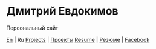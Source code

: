 # Дмитрий Евдокимов

Персональный сайт

[En](en "English language (по-английски)") | Ru
[Projects](en/projects) | [Проекты](ru/projects)
[Resume](en/resume)     | [Резюме](ru/resume)
                        | [Facebook](https://www.facebook.com/dmitrii.evdokimov)

